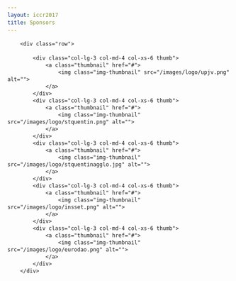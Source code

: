 ```yaml
---
layout: iccr2017
title: Sponsors
---
```


<div class="container">

        <div class="row">

            <div class="col-lg-3 col-md-4 col-xs-6 thumb">
                <a class="thumbnail" href="#">
                    <img class="img-thumbnail" src="/images/logo/upjv.png" alt="">
                </a>
            </div>
            <div class="col-lg-3 col-md-4 col-xs-6 thumb">
                <a class="thumbnail" href="#">
                    <img class="img-thumbnail" src="/images/logo/stquentin.png" alt="">
                </a>
            </div>
            <div class="col-lg-3 col-md-4 col-xs-6 thumb">
                <a class="thumbnail" href="#">
                    <img class="img-thumbnail" src="/images/logo/stquentinagglo.jpg" alt="">
                </a>
            </div>
            <div class="col-lg-3 col-md-4 col-xs-6 thumb">
                <a class="thumbnail" href="#">
                    <img class="img-thumbnail" src="/images/logo/insset.png" alt="">
                </a>
            </div>
            <div class="col-lg-3 col-md-4 col-xs-6 thumb">
                <a class="thumbnail" href="#">
                    <img class="img-thumbnail" src="/images/logo/eurodao.png" alt="">
                </a>
            </div>
        </div>
